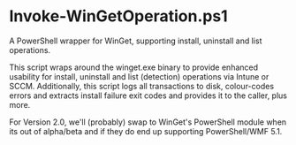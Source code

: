 # Invoke-WinGetOperation.ps1
A PowerShell wrapper for WinGet, supporting install, uninstall and list operations.

This script wraps around the winget.exe binary to provide enhanced usability for install, uninstall and list (detection) operations via Intune or SCCM. Additionally, this script logs all transactions to disk, colour-codes errors and extracts install failure exit codes and provides it to the caller, plus more.

For Version 2.0, we'll (probably) swap to WinGet's PowerShell module when its out of alpha/beta and if they do end up supporting PowerShell/WMF 5.1.
